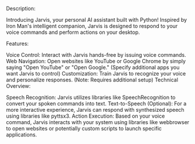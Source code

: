 Description:

Introducing Jarvis, your personal AI assistant built with Python! Inspired by Iron Man's intelligent companion, Jarvis is designed to respond to your voice commands and perform actions on your desktop.

Features:

Voice Control: Interact with Jarvis hands-free by issuing voice commands.
Web Navigation: Open websites like YouTube or Google Chrome by simply saying "Open YouTube" or "Open Google." (Specify additional apps you want Jarvis to control)
Customization: Train Jarvis to recognize your voice and personalize responses. (Note: Requires additional setup)
Technical Overview:

Speech Recognition: Jarvis utilizes libraries like SpeechRecognition to convert your spoken commands into text.
Text-to-Speech (Optional): For a more interactive experience, Jarvis can respond with synthesized speech using libraries like pyttsx3.
Action Execution: Based on your voice command, Jarvis interacts with your system using libraries like webbrowser to open websites or potentially custom scripts to launch specific applications.
